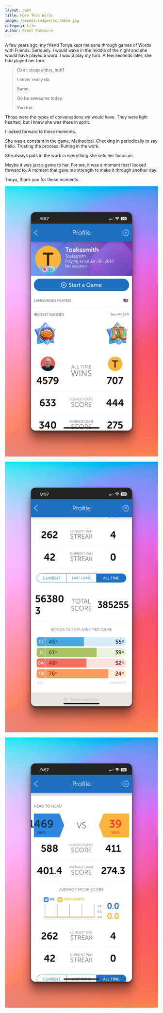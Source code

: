 ```yaml
---
layout: post
title: More Than Words
image: /assets/images/scrabble.jpg
category: Life
author: Brent Passmore
---
```


A few years ago, my friend Tonya kept me sane through games of Words with Friends. Seriously. I would wake in the middle of the night and she would have played a word. I would play my turn. A few seconds later, she had played her turn.

> Can't sleep either, huh?
> 
> I never really do.
> 
> Same.
> 
> Go be awesome today.
> 
> You too.

Those were the types of conversations we would have. They were light hearted, but I knew she was there in spirit.

I looked forward to these moments.

She was a constant in the game. Methodical. Checking in periodically to say hello. Trusting the process. Putting in the work.

She always puts in the work in everything she sets her focus on.

Maybe it was just a game to her. For me, it was a moment that I looked forward to. A moment that gave me strength to make it through another day.

Tonya, thank you for these moments.

![](/assets/images/wwf01-579x1024.png)

![](/assets/images/wwf02-579x1024.png)

![](/assets/images/wwf03-579x1024.png)
